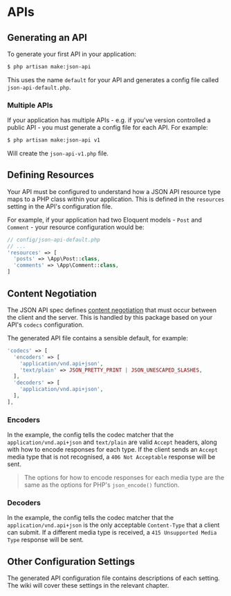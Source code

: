 # APIs

## Generating an API

To generate your first API in your application:

```bash
$ php artisan make:json-api
```

This uses the name `default` for your API and generates a config file called `json-api-default.php`.

### Multiple APIs

If your application has multiple APIs - e.g. if you've version controlled a public API - you must generate a config file for each API. For example:

```bash
$ php artisan make:json-api v1
```

Will create the `json-api-v1.php` file.

## Defining Resources

Your API must be configured to understand how a JSON API resource type maps to a PHP class within your application. This is defined in the `resources` setting in the API's configuration file.

For example, if your application had two Eloquent models - `Post` and `Comment` - your resource configuration would be:

```php
// config/json-api-default.php
// ...
'resources' => [
  'posts' => \App\Post::class,
  'comments' => \App\Comment::class,
]
```

## Content Negotiation

The JSON API spec defines [content negotiation](http://jsonapi.org/format/#content-negotiation) that must occur
between the client and the server. This is handled by this package based on your API's `codecs` configuration.

The generated API file contains a sensible default, for example:

``` php
'codecs' => [
  'encoders' => [
    'application/vnd.api+json',
    'text/plain' => JSON_PRETTY_PRINT | JSON_UNESCAPED_SLASHES,
  ],
  'decoders' => [
    'application/vnd.api+json',
  ],
],
```

### Encoders

In the example, the config tells the codec matcher that the `application/vnd.api+json` and
`text/plain` are valid `Accept` headers, along with how to encode responses for each type. If the client sends an `Accept` media type that is not recognised, a `406 Not Acceptable` response will be sent.

> The options for how to encode responses for each media type are the same as the options for PHP's `json_encode()` function.

### Decoders

In the example, the config tells the codec matcher that the `application/vnd.api+json` is the only acceptable
`Content-Type` that a client can submit. If a different media type is received, a `415 Unsupported Media Type`
response will be sent.

## Other Configuration Settings

The generated API configuration file contains descriptions of each setting. The wiki will cover these settings in the relevant chapter.
